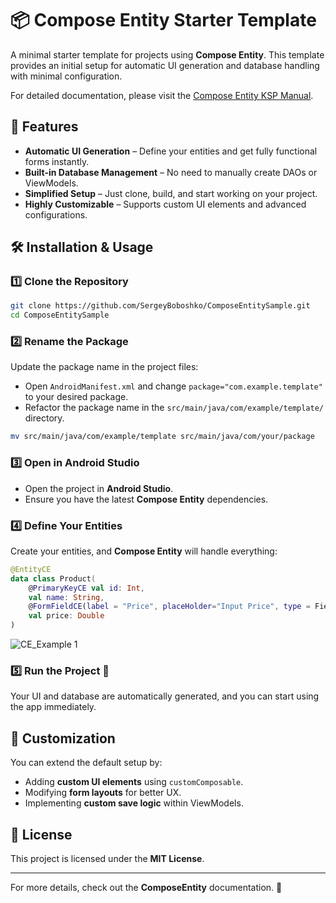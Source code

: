 ﻿# 📦 Compose Entity Starter Template

A minimal starter template for projects using **Compose Entity**. This template provides an initial setup for automatic UI generation and database handling with minimal configuration.

For detailed documentation, please visit the [Compose Entity KSP Manual](https://wool-fontina-39f.notion.site/Compose-Entity-KSP-1bbac9e714318004866fd9fd627a25e1).

## 🚀 Features
- **Automatic UI Generation** – Define your entities and get fully functional forms instantly.
- **Built-in Database Management** – No need to manually create DAOs or ViewModels.
- **Simplified Setup** – Just clone, build, and start working on your project.
- **Highly Customizable** – Supports custom UI elements and advanced configurations.

## 🛠 Installation & Usage

### 1️⃣ Clone the Repository
```sh
git clone https://github.com/SergeyBoboshko/ComposeEntitySample.git
cd ComposeEntitySample
```

### 2️⃣ Rename the Package
Update the package name in the project files:
- Open `AndroidManifest.xml` and change `package="com.example.template"` to your desired package.
- Refactor the package name in the `src/main/java/com/example/template/` directory.

```sh
mv src/main/java/com/example/template src/main/java/com/your/package
```

### 3️⃣ Open in Android Studio
- Open the project in **Android Studio**.
- Ensure you have the latest **Compose Entity** dependencies.

### 4️⃣ Define Your Entities
Create your entities, and **Compose Entity** will handle everything:
```kotlin
@EntityCE
data class Product(
    @PrimaryKeyCE val id: Int,
    val name: String,
    @FormFieldCE(label = "Price", placeHolder="Input Price", type = FieldTypeHelper.DECIMAL)
    val price: Double
)
```
![CE_Example 1](https://github.com/user-attachments/assets/eb172b19-72ce-452e-8364-7761901f6f3e)

### 5️⃣ Run the Project 🚀
Your UI and database are automatically generated, and you can start using the app immediately.

## 📝 Customization
You can extend the default setup by:
- Adding **custom UI elements** using `customComposable`.
- Modifying **form layouts** for better UX.
- Implementing **custom save logic** within ViewModels.

## 📜 License
This project is licensed under the **MIT License**.

---

For more details, check out the **ComposeEntity** documentation. 🎯

